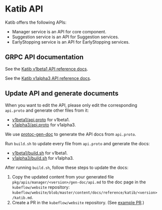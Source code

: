# Katib API

Katib offers the following APIs:

- Manager service is an API for core component.
- Suggestion service is an API for Suggestion services.
- EarlyStopping service is an API for EarlyStopping services.

## GRPC API documentation

See the [Katib v1beta1 API reference docs](https://github.com/kubeflow/katib/blob/master/pkg/apis/manager/v1beta1/gen-doc/api.md).

See the [Katib v1alpha3 API reference docs](https://www.kubeflow.org/docs/reference/katib/).

## Update API and generate documents

When you want to edit the API, please only edit the corresponding `api.proto` and generate other files from it:

- [v1beta1/api.proto](./v1beta1/api.proto) for v1beta1.
- [v1alpha3/api.proto](./v1alpha3/api.proto) for v1alpha3.

We use [protoc-gen-doc](https://github.com/pseudomuto/protoc-gen-doc) to
generate the API docs from `api.proto`.

Run `build.sh` to update every file from `api.proto` and generate the docs:

- [v1beta1/build.sh](./v1beta1/build.sh) for v1beta1.
- [v1alpha3/build.sh](./v1alpha3/build.sh) for v1alpha3.

After running `build.sh`, follow these steps to update the docs:

1. Copy the updated content from your generated file
   `pkg/apis/manager/<version>/gen-doc/api.md` to the doc page in the
   `kubeflow/website` repository:
   `kubeflow/website/blob/master/content/docs/reference/katib/<version>/katib.md`.
1. Create a PR in the `kubeflow/website` repository.
   (See [example PR](https://github.com/kubeflow/website/pull/1531).)
